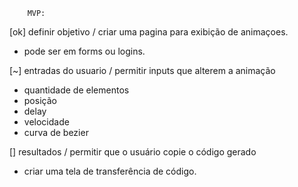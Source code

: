         MVP:

[ok] definir objetivo
/ criar uma pagina para exibição de animaçoes.

* pode ser em forms ou logins.


[~] entradas do usuario
/ permitir inputs que alterem a animação

* quantidade de elementos
* posição
* delay
* velocidade
* curva de bezier


[] resultados
/ permitir que o usuário copie o código gerado

* criar uma tela de transferência de código.
